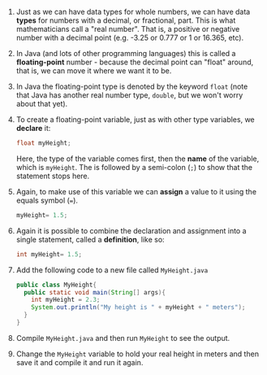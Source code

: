 1. Just as we can have data types for whole numbers, we can have data **types** for numbers with a decimal, or fractional, part. This is what mathematicians call a "real number". That is, a positive or negative number with a decimal point \(e.g. -3.25 or 0.777 or 1 or 16.365, etc\).
2. In Java (and lots of other programming languages) this is called a **floating-point** number - because the decimal point can "float" around, that is, we can move it where we want it to be.
3. In Java the floating-point type is denoted by the keyword `float` (note that Java has another real number type, `double`, but we won't worry about that yet).
4. To create a floating-point variable, just as with other type variables, we **declare** it:

   ```java
   float myHeight;
   ```

   Here, the type of the variable comes first, then the **name** of the variable, which is `myHeight`. The is followed by a semi-colon \(`;`\) to show that the statement stops here.
5. Again, to make use of this variable we can **assign** a value to it using the equals symbol \(`=`\).

   ```java
   myHeight= 1.5;
   ```

6. Again it is possible to combine the declaration and assignment into a single statement, called a **definition**, like so:

   ```java
   int myHeight= 1.5;
   ```

10. Add the following code to a new file called `MyHeight.java`

    ```java
    public class MyHeight{
      public static void main(String[] args){
        int myHeight = 2.3;
        System.out.println("My height is " + myHeight + " meters");
      }
    }
    ```

11. Compile `MyHeight.java` and then run `MyHeight` to see the output.
12. Change the `MyHeight` variable to hold your real height in meters and then save it and compile it and run it again.